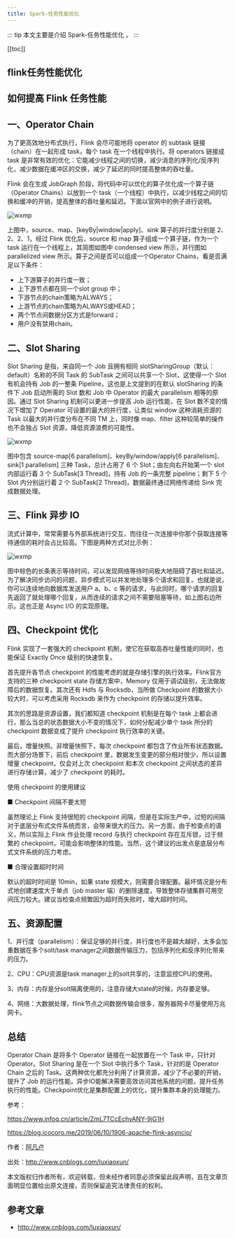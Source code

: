 ```yaml
---
title: Spark-任务性能优化
---
```


::: tip
本文主要是介绍 Spark-任务性能优化 。
:::

[[toc]]

## flink任务性能优化

## **如何提高 Flink 任务性能**

## **一、Operator Chain**

为了更高效地分布式执行，Flink 会尽可能地将 operator 的 subtask 链接（chain）在一起形成 task，每个 task 在一个线程中执行。将 operators 链接成 task 是非常有效的优化：它能减少线程之间的切换，减少消息的序列化/反序列化，减少数据在缓冲区的交换，减少了延迟的同时提高整体的吞吐量。

Flink 会在生成 JobGraph 阶段，将代码中可以优化的算子优化成一个算子链（Operator Chains）以放到一个 task（一个线程）中执行，以减少线程之间的切换和缓冲的开销，提高整体的吞吐量和延迟。下面以官网中的例子进行说明。

<img class= "zoom-custom-imgs" :src="$withBase('/assets/img/dp/flinkopt/taskopt-1.png')" alt="wxmp">

上图中，source、map、[keyBy|window|apply]、sink 算子的并行度分别是 2、2、2、1，经过 Flink 优化后，source 和 map 算子组成一个算子链，作为一个 task 运行在一个线程上，其简图如图中 condensed view 所示，并行图如 parallelized view 所示。算子之间是否可以组成一个Operator Chains，看是否满足以下条件：

- 上下游算子的并行度一致；
- 上下游节点都在同一个slot group 中；
- 下游节点的chain策略为ALWAYS；
- 上游节点的chain策略为ALWAYS或HEAD；
- 两个节点间数据分区方式是forward；
- 用户没有禁用chain。

## **二、Slot Sharing**

Slot Sharing 是指，来自同一个 Job 且拥有相同 slotSharingGroup（默认：default）名称的不同 Task 的 SubTask 之间可以共享一个 Slot，这使得一个 Slot 有机会持有 Job 的一整条 Pipeline，这也是上文提到的在默认 slotSharing 的条件下 Job 启动所需的 Slot 数和 Job 中 Operator 的最大 parallelism 相等的原因。通过 Slot Sharing 机制可以更进一步提高 Job 运行性能，在 Slot 数不变的情况下增加了 Operator 可设置的最大的并行度，让类似 window 这种消耗资源的 Task 以最大的并行度分布在不同 TM 上，同时像 map、filter 这种较简单的操作也不会独占 Slot 资源，降低资源浪费的可能性。

<img class= "zoom-custom-imgs" :src="$withBase('/assets/img/dp/flinkopt/taskopt-2.png')" alt="wxmp">

图中包含 source-map[6 parallelism]、keyBy/window/apply[6 parallelism]、sink[1 parallelism] 三种 Task，总计占用了 6 个 Slot；由左向右开始第一个 slot 内部运行着 3 个 SubTask[3 Thread]，持有 Job 的一条完整 pipeline；剩下 5 个 Slot 内分别运行着 2 个 SubTask[2 Thread]，数据最终通过网络传递给 Sink 完成数据处理。

## **三、Flink 异步 IO**

流式计算中，常常需要与外部系统进行交互，而往往一次连接中你那个获取连接等待通信的耗时会占比较高。下图是两种方式对比示例：

<img class= "zoom-custom-imgs" :src="$withBase('/assets/img/dp/flinkopt/taskopt-3.png')" alt="wxmp">

图中棕色的长条表示等待时间，可以发现网络等待时间极大地阻碍了吞吐和延迟。为了解决同步访问的问题，异步模式可以并发地处理多个请求和回复。也就是说，你可以连续地向数据库发送用户 a、b、c 等的请求，与此同时，哪个请求的回复先返回了就处理哪个回复，从而连续的请求之间不需要阻塞等待，如上图右边所示。这也正是 Async I/O 的实现原理。

## **四、Checkpoint 优化**

Flink 实现了一套强大的 checkpoint 机制，使它在获取高吞吐量性能的同时，也能保证 Exactly Once 级别的快速恢复。

首先提升各节点 checkpoint 的性能考虑的就是存储引擎的执行效率。Flink官方支持的三种 checkpoint state 存储方案中，Memory 仅用于调试级别，无法做故障后的数据恢复。其次还有 Hdfs 与 Rocksdb，当所做 Checkpoint 的数据大小较大时，可以考虑采用 Rocksdb 来作为 checkpoint 的存储以提升效率。

其次的思路是资源设置，我们都知道 checkpoint 机制是在每个 task 上都会进行，那么当总的状态数据大小不变的情况下，如何分配减少单个 task 所分的 checkpoint 数据变成了提升 checkpoint 执行效率的关键。

最后，增量快照。非增量快照下，每次 checkpoint 都包含了作业所有状态数据。而大部分场景下，前后 checkpoint 里，数据发生变更的部分相对很少，所以设置增量 checkpoint，仅会对上次 checkpoint 和本次 checkpoint 之间状态的差异进行存储计算，减少了 checkpoint 的耗时。

使用 checkpoint 的使用建议

■ Checkpoint 间隔不要太短

虽然理论上 Flink 支持很短的 checkpoint 间隔，但是在实际生产中，过短的间隔对于底层分布式文件系统而言，会带来很大的压力。另一方面，由于检查点的语义，所以实际上 Flink 作业处理 record 与执行 checkpoint 存在互斥锁，过于频繁的 checkpoint，可能会影响整体的性能。当然，这个建议的出发点是底层分布式文件系统的压力考虑。

■ 合理设置超时时间

默认的超时时间是 10min，如果 state 规模大，则需要合理配置。最坏情况是分布式地创建速度大于单点（job master 端）的删除速度，导致整体存储集群可用空间压力较大。建议当检查点频繁因为超时而失败时，增大超时时间。

## **五、资源配置**

1、并行度（parallelism）：保证足够的并行度，并行度也不是越大越好，太多会加重数据在多个solt/task manager之间数据传输压力，包括序列化和反序列化带来的压力。

2、CPU：CPU资源是task manager上的solt共享的，注意监控CPU的使用。

3、内存：内存是分solt隔离使用的，注意存储大state的时候，内存要足够。

4、网络：大数据处理，flink节点之间数据传输会很多，服务器网卡尽量使用万兆网卡。

## **总结**

Operator Chain 是将多个 Operator 链接在一起放置在一个 Task 中，只针对 Operator。Slot Sharing 是在一个 Slot 中执行多个 Task，针对的是 Operator Chain 之后的 Task。这两种优化都充分利用了计算资源，减少了不必要的开销，提升了 Job 的运行性能。异步IO能解决需要高效访问其他系统的问题，提升任务执行的性能。Checkpoint优化是集群配置上的优化，提升集群本身的处理能力。

 

参考：

https://www.infoq.cn/article/ZmL7TCcEchvANY-9jG1H

https://blog.icocoro.me/2019/06/10/1906-apache-flink-asyncio/

 

作者：[阿凡卢](http://www.cnblogs.com/luxiaoxun/)

出处：http://www.cnblogs.com/luxiaoxun/

本文版权归作者所有，欢迎转载，但未经作者同意必须保留此段声明，且在文章页面明显位置给出原文连接，否则保留追究法律责任的权利。

## 参考文章
* http://www.cnblogs.com/luxiaoxun/